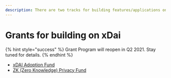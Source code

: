 ```yaml
---
description: There are two tracks for building features/applications on xDai
---
```


# Grants for building on xDai

{% hint style="success" %}
Grant Program will reopen in Q2 2021. Stay tuned for details.
{% endhint %}

* [xDAI Adoption Fund](xdai-adoption-fund.md)
* [ZK \(Zero Knowledge\) Privacy Fund](zk-zero-knowledge-privacy-fund.md)

